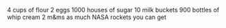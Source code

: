 4 cups of flour
2 eggs
1000 houses of sugar
10 milk buckets
900 bottles of whip cream
2 m&ms
as much NASA rockets you can get